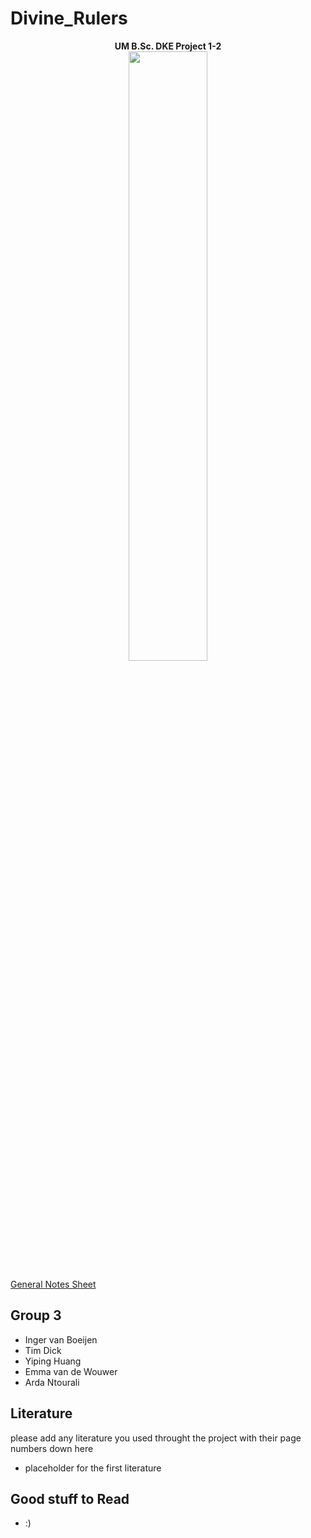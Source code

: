 # Divine_Rulers
<p align="center">
  <b>UM B.Sc. DKE Project 1-2</b><br>
  <img src="https://i.imgur.com/yqbNiei.jpg" align="center" width="50%">
</p>

[General Notes Sheet](https://docs.google.com/spreadsheets/d/1hlfY-vRBxPjs3Td7YOTJLnQQmCFcMkK4T_SwZ9tnCQE/edit?usp=sharing)

## Group 3
- Inger van Boeijen
- Tim Dick
- Yiping Huang
- Emma van de Wouwer
- Arda Ntourali

## Literature
please add any literature you used throught the project with their page numbers down here

- placeholder for the first literature


## Good stuff to Read

- :)
